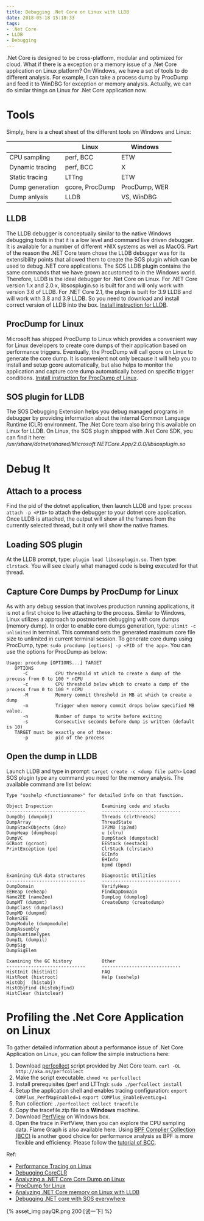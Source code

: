 ```yaml
---
title: Debugging .Net Core on Linux with LLDB
date: 2018-05-18 15:18:33
tags:
- .Net Core
- LLDB
- Debugging
---
```

.Net Core is designed to be cross-platform, modular and optimized for cloud. What if there is a exception or a memory issue of a .Net Core application on Linux platform? On Windows, we have a set of tools to do different analysis. For example, I can take a process dump by ProcDump and feed it to WinDBG for exception or memory analysis. 
Actually, we can do similar things on Linux for .Net Core application now.
<!-- more -->
# Tools
Simply, here is a cheat sheet of the different tools on Windows and Linux:

|                   | Linux             | Windows       |
| ----------------- | ----------------- | ------------- |
| CPU sampling      | perf, BCC         | ETW           |
| Dynamic tracing   | perf, BCC         | X             |
| Static tracing    | LTTng             | ETW           |
| Dump generation   | gcore, ProcDump   | ProcDump, WER |   
| Dump anlysis      | LLDB              | VS, WinDBG    |

## LLDB
The LLDB debugger is conceptually similar to the native Windows debugging tools in that it is a low level and command live driven debugger. It is available for a number of different *NIX systems as well as MacOS. Part of the reason the .NET Core team chose the LLDB debugger was for its extensibility points that allowed them to create the SOS plugin which can be used to debug .NET core applications. The SOS LLDB plugin contains the same commands that we have grown accustomed to in the Windows world. Therefore, LLDB is the ideal debugger for .Net Core on Linux.
For .NET Core version 1.x and 2.0.x, libsosplugin.so is built for and will only work with version 3.6 of LLDB. For .NET Core 2.1, the plugin is built for 3.9 LLDB and will work with 3.8 and 3.9 LLDB.
So you need to download and install correct version of LLDB into the box.
[Install instruction for LLDB](https://lldb.llvm.org/download.html).

## ProcDump for Linux
Microsoft has shipped ProcDump to Linux which provides a convenient way for Linux developers to create core dumps of their application based on performance triggers. Eventually, the ProcDump will call gcore on Linux to generate the core dump. It is convenient not only because it will help you to install and setup gcore automatically, but also helps to monitor the application and capture core dump automatically based on specific trigger conditions.
[Install instruction for ProcDump of Linux](https://github.com/Microsoft/ProcDump-for-Linux).

## SOS plugin for LLDB
The SOS Debugging Extension helps you debug managed programs in debugger by providing information about the internal Common Language Runtime (CLR) environment. The .Net Core team also bring this available on Linux for LLDB.
On Linux, the SOS plugin shipped with .Net Core SDK, you can find it here: _/usr/share/dotnet/shared/Microsoft.NETCore.App/2.0.0/libsosplugin.so_

# Debug It

## Attach to a process
Find the pid of the dotnet application, then launch LLDB and type: `process attach -p <PID>` to attach the debugger to your dotnet core application.
Once LLDB is attached, the output will show all the frames from the currently selected thread, but it only will show the native frames.

## Loading SOS plugin
At the LLDB prompt, type: `plugin load libsosplugin.so`.
Then type: `clrstack`. You will see clearly what managed code is being executed for that thread.

## Capture Core Dumps by ProcDump for Linux
As with any debug session that involves production running applications, it is not a first choice to live attaching to the process. Similar to Windows, Linux utilizes a approach to postmortem debugging with core dumps (memory dump).
In order to enable core dumps generation, type: `ulimit -c unlimited` in terminal. This command sets the generated maximum core file size to unlimited in current terminal session.
To generate core dump using ProcDump, type: `sudo procdump [options] -p <PID of the app>`. You can use the options for ProcDump as below:
```
Usage: procdump [OPTIONS...] TARGET
   OPTIONS
      -C          CPU threshold at which to create a dump of the process from 0 to 100 * nCPU
      -c          CPU threshold below which to create a dump of the process from 0 to 100 * nCPU
      -M          Memory commit threshold in MB at which to create a dump
      -m          Trigger when memory commit drops below specified MB value.
      -n          Number of dumps to write before exiting
      -s          Consecutive seconds before dump is written (default is 10)
   TARGET must be exactly one of these:
      -p          pid of the process
```

## Open the dump in LLDB
Launch LLDB and type in prompt: `target create -c <dump file path>`
Load SOS plugin type any command you need for the memory analysis. The available command are list below:
```
Type "soshelp <functionname>" for detailed info on that function.

Object Inspection                  Examining code and stacks
-----------------------------      -----------------------------
DumpObj (dumpobj)                  Threads (clrthreads)
DumpArray                          ThreadState
DumpStackObjects (dso)             IP2MD (ip2md)
DumpHeap (dumpheap)                u (clru)
DumpVC                             DumpStack (dumpstack)
GCRoot (gcroot)                    EEStack (eestack)
PrintException (pe)                ClrStack (clrstack)
                                   GCInfo
                                   EHInfo
                                   bpmd (bpmd)

Examining CLR data structures      Diagnostic Utilities
-----------------------------      -----------------------------
DumpDomain                         VerifyHeap
EEHeap (eeheap)                    FindAppDomain
Name2EE (name2ee)                  DumpLog (dumplog)
DumpMT (dumpmt)                    CreateDump (createdump)
DumpClass (dumpclass)
DumpMD (dumpmd)
Token2EE
DumpModule (dumpmodule)
DumpAssembly
DumpRuntimeTypes
DumpIL (dumpil)
DumpSig
DumpSigElem

Examining the GC history           Other
-----------------------------      -----------------------------
HistInit (histinit)                FAQ
HistRoot (histroot)                Help (soshelp)
HistObj  (histobj)
HistObjFind (histobjfind)
HistClear (histclear)
```

# Profiling the .Net Core Application on Linux
To gather detailed information about a performance issue of .Net Core  Application on Linux, you can follow the simple instructions here:
1.  Download [perfcollect](https://github.com/dotnet/coreclr/blob/master/Documentation/project-docs/linux-performance-tracing.md) script provided by .Net Core team.
    `curl -OL http://aka.ms/perfcollect`
2.  Make the script executable.
    `chmod +x perfcollect`
3.  Install prerequisites (perf and LTTng):
    `sudo ./perfcollect install`
4.  Setup the application shell and enables tracing configuration:
    `export COMPlus_PerfMapEnabled=1`
    `export COMPlus_EnableEventLog=1`
4.  Run collection:
    `./perfcollect collect tracefile`
5.  Copy the tracefile.zip file to a **Windows** machine.
6.  Download [PerfView](https://www.microsoft.com/en-us/download/details.aspx?id=28567) on Windows box.
7.  Open the trace in PerfView, then you can explore the CPU sampling data. Flame Graph is also available here.
Using [BPF Complier Collection (BCC)](https://github.com/iovisor/bcc) is another good choice for performance analysis as BPF is more flexible and efficiency. Please follow the [tutorial of BCC](https://github.com/iovisor/bcc/blob/master/docs/tutorial.md).

Ref:
* [Performance Tracing on Linux](https://github.com/dotnet/coreclr/blob/master/Documentation/project-docs/linux-performance-tracing.md)
* [Debugging CoreCLR](https://github.com/dotnet/coreclr/blob/master/Documentation/building/debugging-instructions.md)
* [Analyzing a .NET Core Core Dump on Linux ](http://blogs.microsoft.co.il/sasha/2017/02/26/analyzing-a-net-core-core-dump-on-linux/)
* [ProcDump for Linux](https://github.com/Microsoft/ProcDump-for-Linux)
* [Analyzing .NET Core memory on Linux with LLDB](https://codeblog.dotsandbrackets.com/net-core-memory-linux/)
* [Debugging .NET core with SOS everywhere](https://blogs.msdn.microsoft.com/premier_developer/2017/05/02/debugging-net-core-with-sos-everywhere/)

{% asset_img payQR.png 200 [试一下] %}





